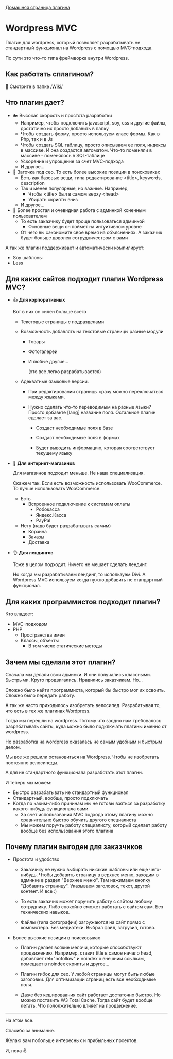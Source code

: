 [Домашняя страница плагина](https://github.com/mavlutovr/wordpressmvc)

# Wordpress MVC

Плагин для wordpress, который позволяет разрабатывать не стандартный функционал на Wordpress с помощью MVC-подхода.

По сути это что-то типа фреймворка внутри Wordpress.

## Как работать сплагином?

:book: Смотрите в папке [/Wiki/](https://github.com/mavlutovr/wordpressmvc/tree/master/Wiki)

## Что плагин дает?

* :motorcycle: Высокая скорость и простота разработки
  * Например, чтобы подключить javascript, soy, css и другие файлы, достаточно их просто добавить в папку
  * Чтобы создать форму, просто используем класс формы. Как в Php, так и в Js
  * Чтобы создать SQL таблицу, просто описываем ее поля, индексы в массиве. И она создастся автоматом. Что-то поменяли в массиве - поменялось в SQL-таблице
  * Ускорение и упрощение за счет MVC-подхода
  * И другое...
* :volcano: Заточка под сео. То есть более высокие позиции в поисковиках
  * Есть как базовые вещи, типа редактирование \<title\>, keywords, description
  * Так и менее популярные, но важные. Например, 
    * Чтобы \<title\> был в самом верху \<head\>
    * Убирать скрипты вниз
  * И другое...
* :paperclip: Более простая и очевидная работа с админкой конечным пользователем
  * То есть заказчику будет проще пользоваться админкой
    * Основные вещи он поймет на интуитивном уровне
  * От чего вы сэкономите свое время на объяснениях. А заказчик будет больше доволен сотрудничеством с вами

А так же плагин поддерживает и автоматически компилирует:

* Soy шаблоны
* Less

## Для каких сайтов подходит плагин Wordpress MVC?

- :thumbsup: **Для корпоративных**

  Вот в них он силен больше всего

  - Текстовые страницы с подразделами

  - Возможность добавлять на текстовые страницы разные модули

    - Товары

    - Фотогалереи

    - И любые другие...

      (это все легко разрабатывается)
  
  - Адекватные языковые версии. 
  
  	- При редактировании страницы сразу можно переключаться между языками.
  	
  	- Нужно сделать что-то переводимым на разные языки? Просто добавьте [lang] название
  	 поля. Остальное плагин сделает за вас.
  	 	
  	 	- Создаст необходимые поля в базе
  	 	
  	 	- Создаст необходимые поля в формах
  	 	
  	 	- Будет выводить информацию, которая соответствует текущему языку

- :thinking: **Для интернет-магазинов**

  Для магазинов подходит меньше. 
  Не наша специализация. 

  Скажем так. Если есть возможность использовать WooCommerce. То лучше использовать WooCommerce.

  - Есть
    - Встроенное подключение к системам оплаты
      - Робокасса
      - Яндекс.Касса
      - PayPal
  - Нету (надо будет разрабатывать самим)
    - Корзина
    - Заказы
    - Доставка

- :ok_hand: **Для лендингов**

  Тоже в целом подходит. 
  Ничего не мешает сделать лендинг. 

  Но когда мы разрабатываем лендинг, то используем Divi. А Wordpress MVC используем когда нужно добавить не стандартный функционал.

## Для каких программистов подходит плагин?

Кто владеет:

* MVC-подходом
* PHP
	* Пространства имен
	* Классы, объекты
		* В том числе статические методы

## Зачем мы сделали этот плагин?

Сначала мы делали свои админки. И они получались классными. Быстрыми. Круто продвигались. Нравились заказчикам. Но...

Сложно было найти программиста, который бы быстро мог их освоить. Сложно было передать работу.

А так же часто приходилось изобретать велосипед. Разрабатывая то, что есть в тех же плагинах Wordpress.

Тогда мы перешли на wordpress. Потому что заодно нам требовалось разрабатывать сайты, куда можно было подключать плагины именно от wordpress.

Но разработка на wordpress оказалась не самым удобным и быстрым делом. 

Мы все же решили остановиться на Wordpress. Чтобы не изобретать постоянно велосипеды. 

А для не стандартного функционала разработать этот плагин.

И теперь мы можем:

* Быстро разрабатывать не стандартный функционал
* Стандартный, вообще, просто подключать
* Когда по каким-либо причинам мы не готовы взяться за разработку какого-нибудь функционала сами.
  * За счет использования MVC подхода этому плагину можно сравнительно быстро обучить другого специалиста
  * Мы можем поручть работу специалисту, который сделает работу вообще без использования этого плагина
  
  
## Почему плагин выгоден для заказчиков

* Простота и удобство

	* Заказчику не нужно выбирать никакие шаблоны или еще чего-нибудь. Чтобы добавить 
	страницу в верхнее меню, заходим в админке в раздел "Верхнее меню". Там нажимаем 
	кнопку "Добавить страницу". Указываем заголовок, текст, другой контент. И все :)
	
	* То есть заказчик может поручить работу с сайтом любому сотруднику. Либо спокойно 
	сможет работать с сайтом сам. Без технических навыков.
	
	* Файлы (типа фотографии) загружаются на сайт прямо с компьютера. Без медиатеки. 
	Выбрал файл, загрузил, готово.
	
* Более высокие позиции в поисковыках

	* Плагин делает всякие мелочи, которые способствуют продвижению. Например, ставит 
	title в самое начало head, добавляет rel="nofollow" и noindex к внешним ссылкам, 
	помещает в noindex скрипты и другое...
	 
	* Плагин гибок для сео. У любой страницы могут быть любые заголовки. 
	Для оптимизации страниц есть все необходимые поля. 
	
	* Даже без кешироваания сайт работает достаточно быстро. Но можно поставить 
	W3 Total Cache. Тогда сайт будет вообще летать. Что пололжительно
	влияет на продвижение.

---

На этом все.

Спасибо за внимание.

Желаю вам побольше интересных и прибыльных проектов.

И, пока :v:

